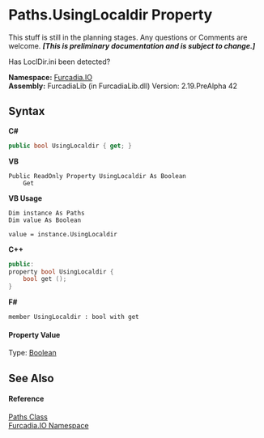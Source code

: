 # Paths.UsingLocaldir Property 
This stuff is still in the planning stages. Any questions or Comments are welcome. _**\[This is preliminary documentation and is subject to change.\]**_

Has LoclDir.ini been detected?

**Namespace:**&nbsp;<a href="N_Furcadia_IO">Furcadia.IO</a><br />**Assembly:**&nbsp;FurcadiaLib (in FurcadiaLib.dll) Version: 2.19.PreAlpha 42

## Syntax

**C#**<br />
``` C#
public bool UsingLocaldir { get; }
```

**VB**<br />
``` VB
Public ReadOnly Property UsingLocaldir As Boolean
	Get
```

**VB Usage**<br />
``` VB Usage
Dim instance As Paths
Dim value As Boolean

value = instance.UsingLocaldir

```

**C++**<br />
``` C++
public:
property bool UsingLocaldir {
	bool get ();
}
```

**F#**<br />
``` F#
member UsingLocaldir : bool with get

```


#### Property Value
Type: <a href="http://msdn2.microsoft.com/en-us/library/a28wyd50" target="_blank">Boolean</a>

## See Also


#### Reference
<a href="T_Furcadia_IO_Paths">Paths Class</a><br /><a href="N_Furcadia_IO">Furcadia.IO Namespace</a><br />